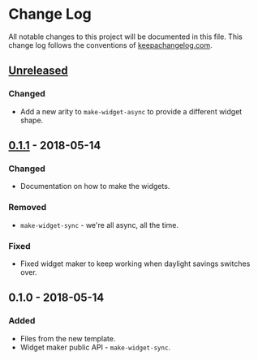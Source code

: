 # Change Log
All notable changes to this project will be documented in this file. This change log follows the conventions of [keepachangelog.com](http://keepachangelog.com/).

## [Unreleased]
### Changed
- Add a new arity to `make-widget-async` to provide a different widget shape.

## [0.1.1] - 2018-05-14
### Changed
- Documentation on how to make the widgets.

### Removed
- `make-widget-sync` - we're all async, all the time.

### Fixed
- Fixed widget maker to keep working when daylight savings switches over.

## 0.1.0 - 2018-05-14
### Added
- Files from the new template.
- Widget maker public API - `make-widget-sync`.

[Unreleased]: https://github.com/your-name/clj-fdb/compare/0.1.1...HEAD
[0.1.1]: https://github.com/your-name/clj-fdb/compare/0.1.0...0.1.1
